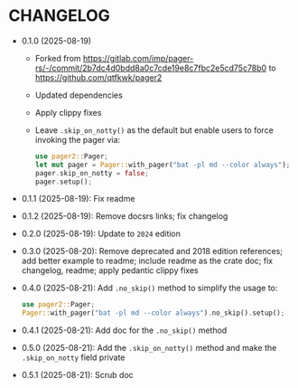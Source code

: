 # CHANGELOG

* 0.1.0 (2025-08-19)
    * Forked from <https://gitlab.com/imp/pager-rs/-/commit/2b7dc4d0bdd8a0c7cde19e8c7fbc2e5cd75c78b0> to <https://github.com/qtfkwk/pager2>
    * Updated dependencies
    * Apply clippy fixes
    * Leave `.skip_on_notty()` as the default but enable users to force invoking the pager via:

        ```rust
        use pager2::Pager;
        let mut pager = Pager::with_pager("bat -pl md --color always");
        pager.skip_on_notty = false;
        pager.setup();
        ```

* 0.1.1 (2025-08-19): Fix readme
* 0.1.2 (2025-08-19): Remove docsrs links; fix changelog
* 0.2.0 (2025-08-19): Update to `2024` edition
* 0.3.0 (2025-08-20): Remove deprecated and 2018 edition references; add better example to readme; include readme as the crate doc; fix changelog, readme; apply pedantic clippy fixes
* 0.4.0 (2025-08-21): Add `.no_skip()` method to simplify the usage to:

    ```rust
    use pager2::Pager;
    Pager::with_pager("bat -pl md --color always").no_skip().setup();
    ```

* 0.4.1 (2025-08-21): Add doc for the `.no_skip()` method
* 0.5.0 (2025-08-21): Add the `.skip_on_notty()` method and make the `.skip_on_notty` field private
* 0.5.1 (2025-08-21): Scrub doc


